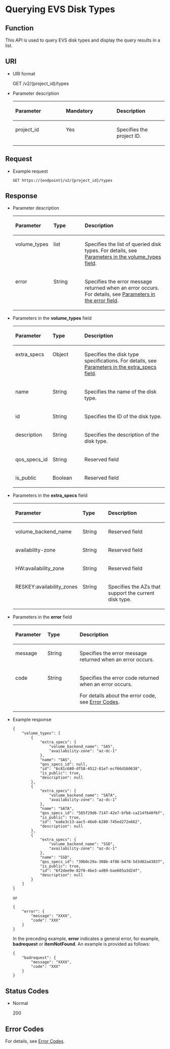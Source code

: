 # Querying EVS Disk Types<a name="evs_04_2071"></a>

## Function<a name="section18389930"></a>

This API is used to query EVS disk types and display the query results in a list.

## URI<a name="section31291646"></a>

-   URI format

    GET /v2/\{project\_id\}/types

-   Parameter description

    <a name="table57434139"></a>
    <table><thead align="left"><tr id="row461342"><th class="cellrowborder" valign="top" width="33.33333333333333%" id="mcps1.1.4.1.1"><p id="p37368736"><a name="p37368736"></a><a name="p37368736"></a>Parameter</p>
    </th>
    <th class="cellrowborder" valign="top" width="33.33333333333333%" id="mcps1.1.4.1.2"><p id="p6968762"><a name="p6968762"></a><a name="p6968762"></a>Mandatory</p>
    </th>
    <th class="cellrowborder" valign="top" width="33.33333333333333%" id="mcps1.1.4.1.3"><p id="p27598869"><a name="p27598869"></a><a name="p27598869"></a>Description</p>
    </th>
    </tr>
    </thead>
    <tbody><tr id="row20915929"><td class="cellrowborder" valign="top" width="33.33333333333333%" headers="mcps1.1.4.1.1 "><p id="p16468652"><a name="p16468652"></a><a name="p16468652"></a>project_id</p>
    </td>
    <td class="cellrowborder" valign="top" width="33.33333333333333%" headers="mcps1.1.4.1.2 "><p id="p58892473"><a name="p58892473"></a><a name="p58892473"></a>Yes</p>
    </td>
    <td class="cellrowborder" valign="top" width="33.33333333333333%" headers="mcps1.1.4.1.3 "><p id="p5560998"><a name="p5560998"></a><a name="p5560998"></a>Specifies the project ID.</p>
    </td>
    </tr>
    </tbody>
    </table>


## Request<a name="section13189358"></a>

-   Example request

    ```
    GET https://{endpoint}/v2/{project_id}/types
    ```


## Response<a name="section51595365"></a>

-   Parameter description

    <a name="table157189144113"></a>
    <table><thead align="left"><tr id="row37118915416"><th class="cellrowborder" valign="top" width="21.43%" id="mcps1.1.4.1.1"><p id="p671295419"><a name="p671295419"></a><a name="p671295419"></a>Parameter</p>
    </th>
    <th class="cellrowborder" valign="top" width="21.43%" id="mcps1.1.4.1.2"><p id="p47159114117"><a name="p47159114117"></a><a name="p47159114117"></a>Type</p>
    </th>
    <th class="cellrowborder" valign="top" width="57.14%" id="mcps1.1.4.1.3"><p id="p1671199174116"><a name="p1671199174116"></a><a name="p1671199174116"></a>Description</p>
    </th>
    </tr>
    </thead>
    <tbody><tr id="row177120964114"><td class="cellrowborder" valign="top" width="21.43%" headers="mcps1.1.4.1.1 "><p id="p14711298413"><a name="p14711298413"></a><a name="p14711298413"></a>volume_types</p>
    </td>
    <td class="cellrowborder" valign="top" width="21.43%" headers="mcps1.1.4.1.2 "><p id="p971892416"><a name="p971892416"></a><a name="p971892416"></a>list</p>
    </td>
    <td class="cellrowborder" valign="top" width="57.14%" headers="mcps1.1.4.1.3 "><p id="p157117910419"><a name="p157117910419"></a><a name="p157117910419"></a>Specifies the list of queried disk types. For details, see <a href="#li61994451201537">Parameters in the volume_types field</a>.</p>
    </td>
    </tr>
    <tr id="row971797416"><td class="cellrowborder" valign="top" width="21.43%" headers="mcps1.1.4.1.1 "><p id="p129522216412"><a name="p129522216412"></a><a name="p129522216412"></a>error</p>
    </td>
    <td class="cellrowborder" valign="top" width="21.43%" headers="mcps1.1.4.1.2 "><p id="p1595262111415"><a name="p1595262111415"></a><a name="p1595262111415"></a>String</p>
    </td>
    <td class="cellrowborder" valign="top" width="57.14%" headers="mcps1.1.4.1.3 "><p id="p109527215417"><a name="p109527215417"></a><a name="p109527215417"></a>Specifies the error message returned when an error occurs. For details, see <a href="#li0419202382514">Parameters in the error field</a>.</p>
    </td>
    </tr>
    </tbody>
    </table>

-   <a name="li61994451201537"></a>Parameters in the  **volume\_types**  field

    <a name="table5015685217931"></a>
    <table><thead align="left"><tr id="row3525603317931"><th class="cellrowborder" valign="top" width="21.43%" id="mcps1.1.4.1.1"><p id="p3716642517931"><a name="p3716642517931"></a><a name="p3716642517931"></a>Parameter</p>
    </th>
    <th class="cellrowborder" valign="top" width="21.43%" id="mcps1.1.4.1.2"><p id="p459600531514"><a name="p459600531514"></a><a name="p459600531514"></a>Type</p>
    </th>
    <th class="cellrowborder" valign="top" width="57.14%" id="mcps1.1.4.1.3"><p id="p4241583117931"><a name="p4241583117931"></a><a name="p4241583117931"></a>Description</p>
    </th>
    </tr>
    </thead>
    <tbody><tr id="row1313028517931"><td class="cellrowborder" valign="top" width="21.43%" headers="mcps1.1.4.1.1 "><p id="p5692013517931"><a name="p5692013517931"></a><a name="p5692013517931"></a>extra_specs</p>
    </td>
    <td class="cellrowborder" valign="top" width="21.43%" headers="mcps1.1.4.1.2 "><p id="p317768361514"><a name="p317768361514"></a><a name="p317768361514"></a>Object</p>
    </td>
    <td class="cellrowborder" valign="top" width="57.14%" headers="mcps1.1.4.1.3 "><p id="p5928829717931"><a name="p5928829717931"></a><a name="p5928829717931"></a>Specifies the disk type specifications. For details, see <a href="#li963595619529">Parameters in the extra_specs field</a>.</p>
    </td>
    </tr>
    <tr id="row6655870217931"><td class="cellrowborder" valign="top" width="21.43%" headers="mcps1.1.4.1.1 "><p id="p2254579917931"><a name="p2254579917931"></a><a name="p2254579917931"></a>name</p>
    </td>
    <td class="cellrowborder" valign="top" width="21.43%" headers="mcps1.1.4.1.2 "><p id="p378706671514"><a name="p378706671514"></a><a name="p378706671514"></a>String</p>
    </td>
    <td class="cellrowborder" valign="top" width="57.14%" headers="mcps1.1.4.1.3 "><p id="p1505171317931"><a name="p1505171317931"></a><a name="p1505171317931"></a>Specifies the name of the disk type.</p>
    </td>
    </tr>
    <tr id="row124769217931"><td class="cellrowborder" valign="top" width="21.43%" headers="mcps1.1.4.1.1 "><p id="p3395425317931"><a name="p3395425317931"></a><a name="p3395425317931"></a>id</p>
    </td>
    <td class="cellrowborder" valign="top" width="21.43%" headers="mcps1.1.4.1.2 "><p id="p476251801514"><a name="p476251801514"></a><a name="p476251801514"></a>String</p>
    </td>
    <td class="cellrowborder" valign="top" width="57.14%" headers="mcps1.1.4.1.3 "><p id="p3954068517931"><a name="p3954068517931"></a><a name="p3954068517931"></a>Specifies the ID of the disk type.</p>
    </td>
    </tr>
    <tr id="row17240824161631"><td class="cellrowborder" valign="top" width="21.43%" headers="mcps1.1.4.1.1 "><p id="p54329535161631"><a name="p54329535161631"></a><a name="p54329535161631"></a>description</p>
    </td>
    <td class="cellrowborder" valign="top" width="21.43%" headers="mcps1.1.4.1.2 "><p id="p38616177161631"><a name="p38616177161631"></a><a name="p38616177161631"></a>String</p>
    </td>
    <td class="cellrowborder" valign="top" width="57.14%" headers="mcps1.1.4.1.3 "><p id="p24780220161631"><a name="p24780220161631"></a><a name="p24780220161631"></a>Specifies the description of the disk type.</p>
    </td>
    </tr>
    <tr id="row1027115162029"><td class="cellrowborder" valign="top" width="21.43%" headers="mcps1.1.4.1.1 "><p id="p16087523162029"><a name="p16087523162029"></a><a name="p16087523162029"></a>qos_specs_id</p>
    </td>
    <td class="cellrowborder" valign="top" width="21.43%" headers="mcps1.1.4.1.2 "><p id="p28020971162029"><a name="p28020971162029"></a><a name="p28020971162029"></a>String</p>
    </td>
    <td class="cellrowborder" valign="top" width="57.14%" headers="mcps1.1.4.1.3 "><p id="p34413580162029"><a name="p34413580162029"></a><a name="p34413580162029"></a><span id="text3111131184916"><a name="text3111131184916"></a><a name="text3111131184916"></a>Reserved field</span></p>
    </td>
    </tr>
    <tr id="row12948331162139"><td class="cellrowborder" valign="top" width="21.43%" headers="mcps1.1.4.1.1 "><p id="p42181927162139"><a name="p42181927162139"></a><a name="p42181927162139"></a>is_public</p>
    </td>
    <td class="cellrowborder" valign="top" width="21.43%" headers="mcps1.1.4.1.2 "><p id="p61292894162139"><a name="p61292894162139"></a><a name="p61292894162139"></a>Boolean</p>
    </td>
    <td class="cellrowborder" valign="top" width="57.14%" headers="mcps1.1.4.1.3 "><p id="p26369379162139"><a name="p26369379162139"></a><a name="p26369379162139"></a><span id="text10706161911492"><a name="text10706161911492"></a><a name="text10706161911492"></a>Reserved field</span></p>
    </td>
    </tr>
    </tbody>
    </table>

-   <a name="li963595619529"></a>Parameters in the  **extra\_specs**  field

    <a name="table1763545695210"></a>
    <table><thead align="left"><tr id="row16361656165213"><th class="cellrowborder" valign="top" width="21.45%" id="mcps1.1.4.1.1"><p id="p1763619566527"><a name="p1763619566527"></a><a name="p1763619566527"></a>Parameter</p>
    </th>
    <th class="cellrowborder" valign="top" width="21.41%" id="mcps1.1.4.1.2"><p id="p18636105619529"><a name="p18636105619529"></a><a name="p18636105619529"></a>Type</p>
    </th>
    <th class="cellrowborder" valign="top" width="57.14%" id="mcps1.1.4.1.3"><p id="p186361556155214"><a name="p186361556155214"></a><a name="p186361556155214"></a>Description</p>
    </th>
    </tr>
    </thead>
    <tbody><tr id="row56365565526"><td class="cellrowborder" valign="top" width="21.45%" headers="mcps1.1.4.1.1 "><p id="p063625610529"><a name="p063625610529"></a><a name="p063625610529"></a>volume_backend_name</p>
    </td>
    <td class="cellrowborder" valign="top" width="21.41%" headers="mcps1.1.4.1.2 "><p id="p3636165635219"><a name="p3636165635219"></a><a name="p3636165635219"></a>String</p>
    </td>
    <td class="cellrowborder" valign="top" width="57.14%" headers="mcps1.1.4.1.3 "><p id="p17636185614527"><a name="p17636185614527"></a><a name="p17636185614527"></a><span id="text205233101097"><a name="text205233101097"></a><a name="text205233101097"></a>Reserved field</span></p>
    </td>
    </tr>
    <tr id="row156362568523"><td class="cellrowborder" valign="top" width="21.45%" headers="mcps1.1.4.1.1 "><p id="p863675695214"><a name="p863675695214"></a><a name="p863675695214"></a>availability-zone</p>
    </td>
    <td class="cellrowborder" valign="top" width="21.41%" headers="mcps1.1.4.1.2 "><p id="p8636175665214"><a name="p8636175665214"></a><a name="p8636175665214"></a>String</p>
    </td>
    <td class="cellrowborder" valign="top" width="57.14%" headers="mcps1.1.4.1.3 "><p id="p18636356185213"><a name="p18636356185213"></a><a name="p18636356185213"></a><span id="text533914121390"><a name="text533914121390"></a><a name="text533914121390"></a>Reserved field</span></p>
    </td>
    </tr>
    <tr id="row17844276596"><td class="cellrowborder" valign="top" width="21.45%" headers="mcps1.1.4.1.1 "><p id="p178418274593"><a name="p178418274593"></a><a name="p178418274593"></a>HW:availability_zone</p>
    </td>
    <td class="cellrowborder" valign="top" width="21.41%" headers="mcps1.1.4.1.2 "><p id="p168416276599"><a name="p168416276599"></a><a name="p168416276599"></a>String</p>
    </td>
    <td class="cellrowborder" valign="top" width="57.14%" headers="mcps1.1.4.1.3 "><p id="p1540410211408"><a name="p1540410211408"></a><a name="p1540410211408"></a><span id="evs_04_2071_text533914121390"><a name="evs_04_2071_text533914121390"></a><a name="evs_04_2071_text533914121390"></a>Reserved field</span></p>
    </td>
    </tr>
    <tr id="row3637135611527"><td class="cellrowborder" valign="top" width="21.45%" headers="mcps1.1.4.1.1 "><p id="p163710561529"><a name="p163710561529"></a><a name="p163710561529"></a>RESKEY:availability_zones</p>
    </td>
    <td class="cellrowborder" valign="top" width="21.41%" headers="mcps1.1.4.1.2 "><p id="p166374562525"><a name="p166374562525"></a><a name="p166374562525"></a>String</p>
    </td>
    <td class="cellrowborder" valign="top" width="57.14%" headers="mcps1.1.4.1.3 "><p id="p3637756205214"><a name="p3637756205214"></a><a name="p3637756205214"></a>Specifies the AZs that support the current disk type.</p>
    </td>
    </tr>
    </tbody>
    </table>

-   <a name="li0419202382514"></a>Parameters in the  **error**  field

    <a name="evs_04_2013_table15441099103019"></a>
    <table><thead align="left"><tr id="evs_04_2013_row54094047103019"><th class="cellrowborder" valign="top" width="21.17788221177882%" id="mcps1.1.4.1.1"><p id="evs_04_2013_p19541716103019"><a name="evs_04_2013_p19541716103019"></a><a name="evs_04_2013_p19541716103019"></a>Parameter</p>
    </th>
    <th class="cellrowborder" valign="top" width="21.17788221177882%" id="mcps1.1.4.1.2"><p id="evs_04_2013_p39375186103019"><a name="evs_04_2013_p39375186103019"></a><a name="evs_04_2013_p39375186103019"></a>Type</p>
    </th>
    <th class="cellrowborder" valign="top" width="57.64423557644236%" id="mcps1.1.4.1.3"><p id="evs_04_2013_p38578950103019"><a name="evs_04_2013_p38578950103019"></a><a name="evs_04_2013_p38578950103019"></a>Description</p>
    </th>
    </tr>
    </thead>
    <tbody><tr id="evs_04_2013_row59401790103019"><td class="cellrowborder" valign="top" width="21.17788221177882%" headers="mcps1.1.4.1.1 "><p id="evs_04_2013_p46815658103019"><a name="evs_04_2013_p46815658103019"></a><a name="evs_04_2013_p46815658103019"></a>message</p>
    </td>
    <td class="cellrowborder" valign="top" width="21.17788221177882%" headers="mcps1.1.4.1.2 "><p id="evs_04_2013_p33971979103019"><a name="evs_04_2013_p33971979103019"></a><a name="evs_04_2013_p33971979103019"></a>String</p>
    </td>
    <td class="cellrowborder" valign="top" width="57.64423557644236%" headers="mcps1.1.4.1.3 "><p id="evs_04_2013_p21623243103019"><a name="evs_04_2013_p21623243103019"></a><a name="evs_04_2013_p21623243103019"></a>Specifies the error message returned when an error occurs.</p>
    </td>
    </tr>
    <tr id="evs_04_2013_row60391466103019"><td class="cellrowborder" valign="top" width="21.17788221177882%" headers="mcps1.1.4.1.1 "><p id="evs_04_2013_p59870541103019"><a name="evs_04_2013_p59870541103019"></a><a name="evs_04_2013_p59870541103019"></a>code</p>
    </td>
    <td class="cellrowborder" valign="top" width="21.17788221177882%" headers="mcps1.1.4.1.2 "><p id="evs_04_2013_p17675690103019"><a name="evs_04_2013_p17675690103019"></a><a name="evs_04_2013_p17675690103019"></a>String</p>
    </td>
    <td class="cellrowborder" valign="top" width="57.64423557644236%" headers="mcps1.1.4.1.3 "><p id="evs_04_2013_p6087468103019"><a name="evs_04_2013_p6087468103019"></a><a name="evs_04_2013_p6087468103019"></a>Specifies the error code returned when an error occurs.</p>
    <p id="evs_04_2013_p54787218103019"><a name="evs_04_2013_p54787218103019"></a><a name="evs_04_2013_p54787218103019"></a>For details about the error code, see <a href="error-codes.md">Error Codes</a>.</p>
    </td>
    </tr>
    </tbody>
    </table>

-   Example response

    ```
    {
        "volume_types": [
            {
                "extra_specs": {
                    "volume_backend_name": "SAS", 
                    "availability-zone": "az-dc-1"
                }, 
                "name": "SAS", 
                "qos_specs_id": null, 
                "id": "6c81c680-df58-4512-81e7-ecf66d160638", 
                "is_public": true, 
                "description": null
            }, 
            {
                "extra_specs": {
                    "volume_backend_name": "SATA", 
                    "availability-zone": "az-dc-1"
                }, 
                "name": "SATA", 
                "qos_specs_id": "585f29d6-7147-42e7-bfb8-ca214f640f6f", 
                "is_public": true, 
                "id": "ea6e3c13-aac5-46e0-b280-745ed272e662", 
                "description": null
            }, 
            {
                "extra_specs": {
                    "volume_backend_name": "SSD", 
                    "availability-zone": "az-dc-1"
                }, 
                "name": "SSD", 
                "qos_specs_id": "39b0c29a-308b-4f86-b478-5d3d02a43837", 
                "is_public": true, 
                "id": "6f2dee9e-82f0-4be3-ad89-bae605a3d24f", 
                "description": null
            }
        ]
    }
    ```

    or

    ```
    {
        "error": {
            "message": "XXXX", 
            "code": "XXX"
        }
    }
    ```

    In the preceding example,  **error**  indicates a general error, for example,  **badrequest**  or  **itemNotFound**. An example is provided as follows:

    ```
    {
        "badrequest": {
            "message": "XXXX", 
            "code": "XXX"
        }
    }
    ```


## Status Codes<a name="section61705107"></a>

-   Normal

    200


## Error Codes<a name="section431317151242"></a>

For details, see  [Error Codes](error-codes.md).

